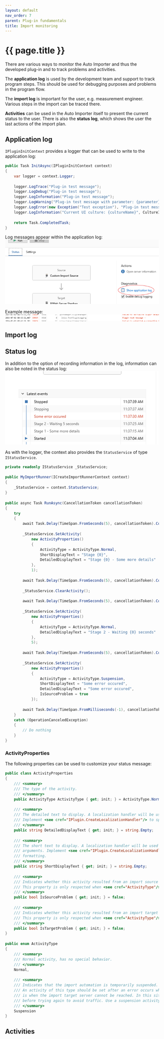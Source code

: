 ```yaml
---
layout: default
nav_order: 7
parent: Plug-in fundamentals
title: Import monitoring
---
```


<!---
Ziele:
- aufzeigen, wie Monitoring der Ausführung des Plug-ins möglich ist

Inhalt:
- Logging
- Status
- Events
--->

# {{ page.title }}
There are various ways to monitor the Auto Importer and thus the developed plug-in and to track problems and activities.

The **application log** is used by the development team and support to track program steps. This should be used for debugging purposes and problems in the program flow.

The **import log** is important for the user, e.g. measurement engineer. Various steps in the import can be traced there.

**Activities** can be used in the Auto Importer itself to present the current status to the user. There is also the **status log**, which shows the user the last actions of the import plan.

## Application log
`IPluginInitContext` provides a logger that can be used to write to the application log:

```c#
public Task InitAsync(IPluginInitContext context)
{
    var logger = context.Logger;

    logger.LogTrace("Plug-in test message");
    logger.LogDebug("Plug-in test message");
    logger.LogInformation("Plug-in test message");
    logger.LogWarning("Plug-in test message with parameter: {parameter}", 5);
    logger.LogError(new Exception("Test exception"), "Plug-in test message");
    logger.LogInformation("Current UI culture: {cultureName}", CultureInfo.CurrentUICulture.Name);

    return Task.CompletedTask;
}
```

Log messages appear within the application log:\
![Show application log](../../assets/images/plugin_fundamentals/7_applog.png "Show application log")

Example message:\
![Log content](../../assets/images/plugin_fundamentals/7_logcontent.png "Log content")

<!-- TODO Dateipfad zum Log bereitstellen -->

## Import log


## Status log
In addition to the option of recording information in the log, information can also be noted in the status log:\
![Activity log](../../assets/images/plugin_fundamentals/7_activitylog.png "Activity log")

As with the logger, the context also provides the `StatusService` of type `IStatusService`.
```c#
private readonly IStatusService _StatusService;

public MyImportRunner(ICreateImportRunnerContext context)
{
    _StatusService = context.StatusService;
}

public async Task RunAsync(CancellationToken cancellationToken)
{
    try
    {
        await Task.Delay(TimeSpan.FromSeconds(5), cancellationToken).ConfigureAwait(false);

        _StatusService.SetActivity(
            new ActivityProperties()
            {
                ActivityType = ActivityType.Normal,
                ShortDisplayText = "Stage {0}",
                DetailedDisplayText = "Stage {0} - Some more details"
            },
            1);

        await Task.Delay(TimeSpan.FromSeconds(5), cancellationToken).ConfigureAwait(false);

        _StatusService.ClearActivity();

        await Task.Delay(TimeSpan.FromSeconds(5), cancellationToken).ConfigureAwait(false);

        _StatusService.SetActivity(
            new ActivityProperties()
            {
                ActivityType = ActivityType.Normal,
                DetailedDisplayText = "Stage 2 - Waiting {0} seconds"
            },
            5);

        await Task.Delay(TimeSpan.FromSeconds(5), cancellationToken).ConfigureAwait(false);
        
        _StatusService.SetActivity(
            new ActivityProperties()
            {
                ActivityType = ActivityType.Suspension,
                ShortDisplayText = "Some error occured",
                DetailedDisplayText = "Some error occured",
                IsSourceProblem = true
            });

        await Task.Delay(TimeSpan.FromMilliseconds(-1), cancellationToken).ConfigureAwait(false);
    }
    catch (OperationCanceledException)
    {
        // Do nothing
    }
}
```

### ActivityProperties
The following properties can be used to customize your status message:
```c#
public class ActivityProperties
{
	/// <summary>
	/// The type of the activity.
	/// </summary>
	public ActivityType ActivityType { get; init; } = ActivityType.Normal;

	/// <summary>
	/// The detailed text to display. A localization handler will be used to localize this text.
	/// Implement <see cref="IPlugin.CreateLocalizationHandler"/> to specify your own localization and formatting.
	/// </summary>
	public string DetailedDisplayText { get; init; } = string.Empty;

	/// <summary>
	/// The short text to display. A localization handler will be used to localize this text with the given
	/// arguments. Implement <see cref="IPlugin.CreateLocalizationHandler"/> to specify your own localization and
	/// formatting.
	/// </summary>
	public string ShortDisplayText { get; init; } = string.Empty;

	/// <summary>
	/// Indicates whether this activity resulted from an import source error such as a missing import source.
	/// This property is only respected when <see cref="ActivityType"/> is <see cref="Activity.ActivityType.Suspension"/>.
	/// </summary>
	public bool IsSourceProblem { get; init; } = false;

	/// <summary>
	/// Indicates whether this activity resulted from an import target error such as an unreachable target server.
	/// This property is only respected when <see cref="ActivityType"/> is <see cref="Activity.ActivityType.Suspension"/>.
	/// </summary>
	public bool IsTargetProblem { get; init; } = false;
}

public enum ActivityType
{
	/// <summary>
	/// Normal activity, has no special behavior.
	/// </summary>
	Normal,

	/// <summary>
	/// Indicates that the import automation is temporarily suspended. This means that no imports are currently being carried out.
	/// An activity of this type should be set after an error occurs when time is required to recover from this error. A typical example
	/// is when the import target server cannot be reached. In this situation, it is recommended to wait for a short period of time
	/// before trying again to avoid traffic. Use a suspension activity during this wait time.
	/// </summary>
	Suspension
}
```

## Activities


